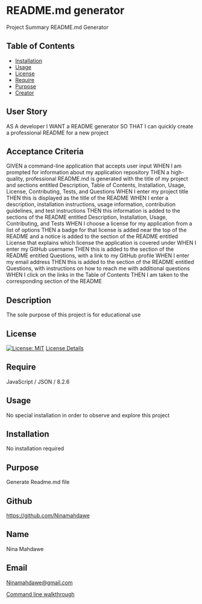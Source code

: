 # README.md generator

Project Summary README.md Generator

## Table of Contents

- [Installation](#installation)
- [Usage](#usage)
- [License](#license)
- [Require](#require)
- [Purpose](#purpose)
- [Creator](#creator)

## User Story

AS A developer I WANT a README generator SO THAT I can quickly create a professional README for a new project

## Acceptance Criteria

GIVEN a command-line application that accepts user input WHEN I am prompted for information about my application repository THEN a high-quality, professional README.md is generated with the title of my project and sections entitled Description, Table of Contents, Installation, Usage, License, Contributing, Tests, and Questions WHEN I enter my project title THEN this is displayed as the title of the README WHEN I enter a description, installation instructions, usage information, contribution guidelines, and test instructions THEN this information is added to the sections of the README entitled Description, Installation, Usage, Contributing, and Tests WHEN I choose a license for my application from a list of options THEN a badge for that license is added near the top of the README and a notice is added to the section of the README entitled License that explains which license the application is covered under WHEN I enter my GitHub username THEN this is added to the section of the README entitled Questions, with a link to my GitHub profile WHEN I enter my email address THEN this is added to the section of the README entitled Questions, with instructions on how to reach me with additional questions WHEN I click on the links in the Table of Contents THEN I am taken to the corresponding section of the README

## Description

The sole purpose of this project is for educational use

## License

[![License: MIT](https://img.shields.io/badge/License-MIT-yellow.svg)](https://opensource.org/licenses/MIT)
[License Details](https://opensource.org/licenses/MIT)

## Require

JavaScript / JSON / 8.2.6

## Usage

No special installation in order to observe and explore this project

## Installation

No installation required

## Purpose

Generate Readme.md file

## Github

https://github.com/Ninamahdawe

## Name

Nina Mahdawe

## Email

<a href = "mailto:Ninamahdawe@gmail.com">Ninamahdawe@gmail.com</a>

[Command line walkthrough](https://drive.google.com/file/d/1R-GRTnvNy0zKMuiO0bn4hw5x6BztwW4T/view)
